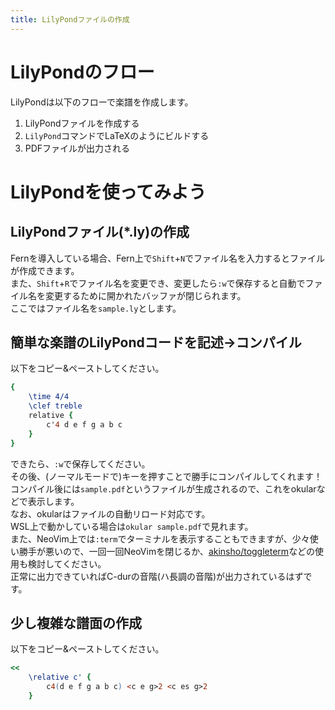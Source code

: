 ```yaml
---
title: LilyPondファイルの作成
---
```


# LilyPondのフロー

LilyPondは以下のフローで楽譜を作成します。

1. LilyPondファイルを作成する
2. `LilyPond`コマンドでLaTeXのようにビルドする
3. PDFファイルが出力される

# LilyPondを使ってみよう

## LilyPondファイル(\*.ly)の作成

Fernを導入している場合、Fern上で`Shift`+`N`でファイル名を入力するとファイルが作成できます。  
また、`Shift`+`R`でファイル名を変更でき、変更したら`:w`で保存すると自動でファイル名を変更するために開かれたバッファが閉じられます。  
ここではファイル名を`sample.ly`とします。

## 簡単な楽譜のLilyPondコードを記述→コンパイル

以下をコピー&ペーストしてください。  
```lilypond
{
    \time 4/4
    \clef treble
    relative {
        c'4 d e f g a b c
    }
}
```
できたら、`:w`で保存してください。  
その後、(ノーマルモードで)<F5>キーを押すことで勝手にコンパイルしてくれます！
コンパイル後には`sample.pdf`というファイルが生成されるので、これをokularなどで表示します。  
なお、okularはファイルの自動リロード対応です。  
WSL上で動かしている場合は`okular sample.pdf`で見れます。  
また、NeoVim上では`:term`でターミナルを表示することもできますが、少々使い勝手が悪いので、一回一回NeoVimを閉じるか、[akinsho/toggleterm](https://github.com/akinsho/toggleterm.nvim)などの使用も検討してください。  
正常に出力できていればC-durの音階(ハ長調の音階)が出力されているはずです。  

## 少し複雑な譜面の作成

以下をコピー&ペーストしてください。
```lilypond
<<
    \relative c' {
        c4(d e f g a b c) <c e g>2 <c es g>2  
    }
```

